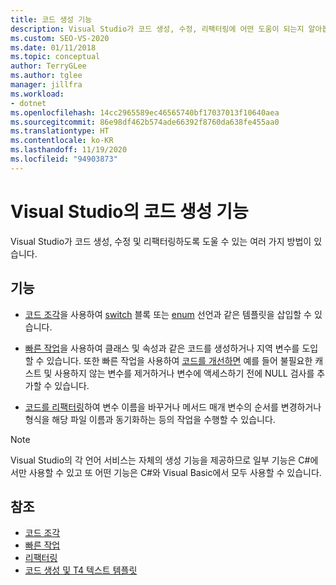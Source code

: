 ```yaml
---
title: 코드 생성 기능
description: Visual Studio가 코드 생성, 수정, 리팩터링에 어떤 도움이 되는지 알아봅니다.
ms.custom: SEO-VS-2020
ms.date: 01/11/2018
ms.topic: conceptual
author: TerryGLee
ms.author: tglee
manager: jillfra
ms.workload:
- dotnet
ms.openlocfilehash: 14cc2965589ec46565740bf17037013f10640aea
ms.sourcegitcommit: 86e98df462b574ade66392f8760da638fe455aa0
ms.translationtype: HT
ms.contentlocale: ko-KR
ms.lasthandoff: 11/19/2020
ms.locfileid: "94903873"
---
```

# <a name="code-generation-features-in-visual-studio"></a>Visual Studio의 코드 생성 기능

Visual Studio가 코드 생성, 수정 및 리팩터링하도록 도울 수 있는 여러 가지 방법이 있습니다.

## <a name="features"></a>기능

- [코드 조각](../ide/code-snippets.md)을 사용하여 [switch](/dotnet/csharp/language-reference/keywords/switch) 블록 또는 [enum](/dotnet/csharp/language-reference/keywords/enum) 선언과 같은 템플릿을 삽입할 수 있습니다.

- [빠른 작업](../ide/quick-actions.md)을 사용하여 클래스 및 속성과 같은 코드를 생성하거나 지역 변수를 도입할 수 있습니다. 또한 빠른 작업을 사용하여 [코드를 개선하면](../ide/common-quick-actions.md) 예를 들어 불필요한 캐스트 및 사용하지 않는 변수를 제거하거나 변수에 액세스하기 전에 NULL 검사를 추가할 수 있습니다.

- [코드를 리팩터링](../ide/refactoring-in-visual-studio.md)하여 변수 이름을 바꾸거나 메서드 매개 변수의 순서를 변경하거나 형식을 해당 파일 이름과 동기화하는 등의 작업을 수행할 수 있습니다.

> [!NOTE]
> Visual Studio의 각 언어 서비스는 자체의 생성 기능을 제공하므로 일부 기능은 C#에서만 사용할 수 있고 또 어떤 기능은 C#와 Visual Basic에서 모두 사용할 수 있습니다.

## <a name="see-also"></a>참조

- [코드 조각](../ide/code-snippets.md)
- [빠른 작업](../ide/quick-actions.md)
- [리팩터링](../ide/refactoring-in-visual-studio.md)
- [코드 생성 및 T4 텍스트 템플릿](../modeling/code-generation-and-t4-text-templates.md)
